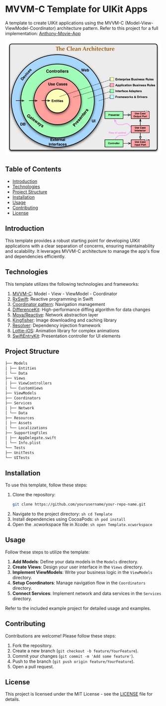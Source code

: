 # MVVM-C Template for UIKit Apps

A template to create UIKit applications using the MVVM-C (Model-View-ViewModel-Coordinator) architecture pattern.
Refer to this project for a full implementation: [Anthony-Movie-App](https://github.com/anthony1810/Anthony-Movie-App)

![Project Structure](diagrams/cleanarchitecture2.png)

## Table of Contents
- [Introduction](#introduction)
- [Technologies](#technologies)
- [Project Structure](#project-structure)
- [Installation](#installation)
- [Usage](#usage)
- [Contributing](#contributing)
- [License](#license)

## Introduction
This template provides a robust starting point for developing UIKit applications with a clear separation of concerns, ensuring maintainability and scalability. It leverages MVVM-C architecture to manage the app's flow and dependencies efficiently.

## Technologies
This template utilizes the following technologies and frameworks:
1. [MVVM-C](https://www.marcosantadev.com/mvvmc-with-swift/): Model - View - ViewModel - Coordinator
2. [RxSwift](https://github.com/ReactiveX/RxSwift): Reactive programming in Swift
3. [Coordinator pattern](https://github.com/quickbirdstudios/XCoordinator): Navigation management
4. [DifferenceKit](https://github.com/ra1028/DifferenceKit): High-performance diffing algorithm for data changes
5. [Moya/Reactive](https://github.com/Moya/Moya): Network abstraction layer
6. [Kingfisher](https://github.com/onevcat/Kingfisher): Image downloading and caching library
7. [Resolver](https://github.com/hmlongco/Resolver): Dependency injection framework
8. [Lottie-iOS](https://github.com/airbnb/lottie-ios): Animation library for complex animations
9. [SwiftEntryKit](https://github.com/huri000/SwiftEntryKit): Presentation controller for UI elements

## Project Structure
```
├── Models
│ ├── Entities
│ └── Data
├── Views
│ ├── ViewControllers
│ └── CustomViews
├── ViewModels
├── Coordinators
├── Services
│ ├── Network
│ └── Data
├── Resources
│ ├── Assets
│ └── Localizations
├── SupportingFiles
│ ├── AppDelegate.swift
│ └── Info.plist
└── Tests
├── UnitTests
└── UITests
```

## Installation
To use this template, follow these steps:

1. Clone the repository:
   ```sh
   git clone https://github.com/yourusername/your-repo-name.git
   ```
2. Navigate to the project directory:
```sh cd Template ```
3. Install dependencies using CocoaPods:
```sh pod install ```
4. Open the .xcworkspace file in Xcode:
```sh open Template.xcworkspace ```

## Usage

Follow these steps to utilize the template:

1. **Add Models**: Define your data models in the `Models` directory.
2. **Create Views**: Design your user interface in the `Views` directory.
3. **Implement ViewModels**: Write your business logic in the `ViewModels` directory.
4. **Setup Coordinators**: Manage navigation flow in the `Coordinators` directory.
5. **Connect Services**: Implement network and data services in the `Services` directory.

Refer to the included example project for detailed usage and examples.


## Contributing

Contributions are welcome! Please follow these steps:

1. Fork the repository.
2. Create a new branch (`git checkout -b feature/YourFeature`).
3. Commit your changes (`git commit -m 'Add some feature'`).
4. Push to the branch (`git push origin feature/YourFeature`).
5. Open a pull request.

## License

This project is licensed under the MIT License - see the [LICENSE](LICENSE) file for details.



